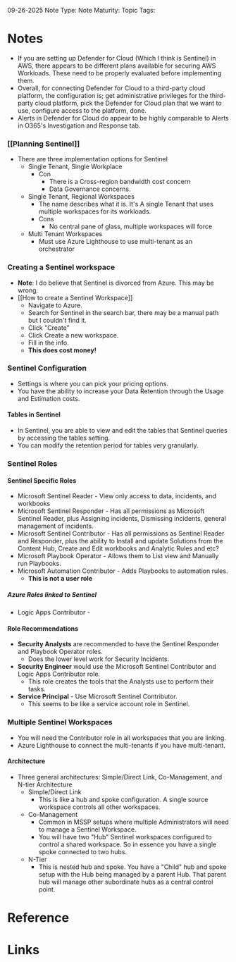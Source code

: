 09-26-2025
Note Type:
Note Maturity:
Topic Tags:

# Notes
- If you are setting up Defender for Cloud (Which I think is Sentinel) in AWS, there appears to be different plans available for securing AWS Workloads. These need to be properly evaluated before implementing them. 
- Overall, for connecting Defender for Cloud to a third-party cloud platform, the configuration is; get administrative privileges for the third-party cloud platform, pick the Defender for Cloud plan that we want to use, configure access to the platform, done.
- Alerts in Defender for Cloud do appear to be highly comparable to Alerts in O365's Investigation and Response tab.

### [[Planning Sentinel]]
- There are three implementation options  for Sentinel
	- Single Tenant, Single Workplace
		- Con
			- There is a Cross-region bandwidth cost concern
			- Data Governance concerns.
	- Single Tenant, Regional Workspaces
		- The name describes what it is. It's A single Tenant that uses multiple workspaces for its workloads.
		- Cons
			- No central pane of glass, multiple workspaces will force 
	- Multi Tenant Workspaces
		- Must use Azure Lighthouse to use multi-tenant as an orchestrator

### Creating a Sentinel workspace
- **Note**: I do believe that Sentinel is divorced from Azure. This may be wrong.
- [[How to create a Sentinel Workspace]]
	- Navigate to Azure.
	- Search for Sentinel in the search bar, there may be a manual path but I couldn't find it.
	- Click "Create"
	- Click Create a new workspace.
	- Fill in the info.
	- **This does cost money!**

### Sentinel Configuration
- Settings is where you can pick your pricing options.
- You have the ability to increase your Data Retention through the Usage and Estimation costs.
#### Tables in Sentinel
- In Sentinel, you are able to view and edit the tables that Sentinel queries by accessing the tables setting.
- You can modify the retention period for tables very granularly.

### Sentinel Roles
#### Sentinel Specific Roles
- Microsoft Sentinel Reader - View only access to data, incidents, and workbooks
- Microsoft Sentinel Responder - Has all permissions as Microsoft Sentinel Reader, plus Assigning incidents, Dismissing incidents, general management of incidents.
- Microsoft Sentinel Contributor - Has all permissions as Sentinel Reader and Responder, plus the ability to Install and update Solutions from the Content Hub, Create and Edit workbooks and Analytic Rules and etc?
- Microsoft Playbook Operator - Allows them to List view and Manually run Playbooks. 
- Microsoft Automation Contributor - Adds Playbooks to automation rules. 
	- **This is not a user role**

##### Azure Roles linked to Sentinel
- Logic Apps Contributor -

#### Role Recommendations
- **Security Analysts** are recommended to have the Sentinel Responder and Playbook Operator roles.
	- Does the lower level work for Security Incidents.
- **Security Engineer** would use the Microsoft Sentinel Contributor and Logic Apps Contributor role.
	- This role creates the tools that the Analysts use to perform their tasks.
- **Service Principal** - Use Microsoft Sentinel Contributor.
	- This seems to be like a service account role in Sentinel.
### Multiple Sentinel Workspaces
- You will need the Contributor role in all workspaces that you are linking.
- Azure Lighthouse to connect the multi-tenants if you have multi-tenant.

#### Architecture
- Three general architectures: Simple/Direct Link, Co-Management, and N-tier Architecture
	- Simple/Direct Link
		- This is like a hub and spoke configuration. A single source workspace controls all other workspaces. 
	- Co-Management
		- Common in MSSP setups where multiple Administrators will need to manage a Sentinel Workspace.
		- You will have two "Hub" Sentinel workspaces configured to control a shared workspace. So in essence you have a single spoke connected to two hubs.
	- N-Tier 
		- This is nested hub and spoke. You have a "Child" hub and spoke setup with the Hub being managed by a parent Hub. That parent hub will manage other subordinate hubs as a central control point. 
# Reference


# Links

